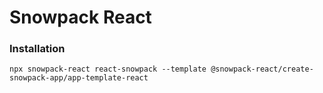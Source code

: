 # Snowpack React

### Installation

```
npx snowpack-react react-snowpack --template @snowpack-react/create-snowpack-app/app-template-react
```
